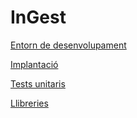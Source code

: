 # InGest

[Entorn de desenvolupament](doc/EntornDesenvolupament.md)

[Implantació](doc/Implantacio.md)

[Tests unitaris](doc/TestUnitari.md)

[Llibreries](doc/Llibreries.md)
